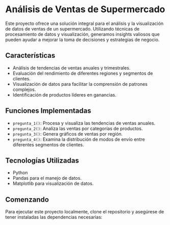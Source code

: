 # Análisis de Ventas de Supermercado

Este proyecto ofrece una solución integral para el análisis y la visualización de datos de ventas de un supermercado. Utilizando técnicas de procesamiento de datos y visualización, generamos insights valiosos que pueden ayudar a mejorar la toma de decisiones y estrategias de negocio.

## Características

- Análisis de tendencias de ventas anuales y trimestrales.
- Evaluación del rendimiento de diferentes regiones y segmentos de clientes.
- Visualización de datos para facilitar la comprensión de patrones complejos.
- Identificación de productos líderes en ganancias.

## Funciones Implementadas

- `pregunta_1()`: Procesa y visualiza las tendencias de ventas anuales.
- `pregunta_2()`: Analiza las ventas por categorías de productos.
- `pregunta_3()`: Genera gráficos de ventas por región.
- `pregunta_4()`: Examina la distribución de modos de envío entre diferentes segmentos de clientes.

## Tecnologías Utilizadas

- Python
- Pandas para el manejo de datos.
- Matplotlib para visualización de datos.

## Comenzando

Para ejecutar este proyecto localmente, clone el repositorio y asegúrese de tener instaladas las dependencias necesarias:

